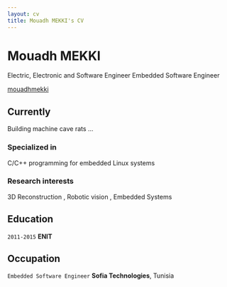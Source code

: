 ```yaml
---
layout: cv
title: Mouadh MEKKI's CV
---
```

# Mouadh MEKKI
Electric, Electronic and Software Engineer
Embedded Software Engineer

<div id="Linkedin">
<a href="linkedin.com/in/mouadhmekki">mouadhmekki</a>
</div>


## Currently

Building machine cave rats ...

### Specialized in

C/C++ programming for embedded Linux systems


### Research interests

3D Reconstruction , Robotic vision , Embedded Systems

## Education

`2011-2015`
__ENIT__

## Occupation

`Embedded Software Engineer`
__Sofia Technologies__, Tunisia



